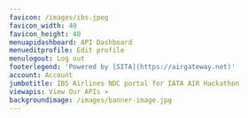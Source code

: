 ```yaml
---
favicon: /images/ibs.jpeg
favicon_width: 40
favicon_height: 40
menuapidashboard: API Dashboard
menueditprofile: Edit profile
menulogout: Log out
footerlegend: 'Powered by [SITA](https://airgateway.net)'
account: Account
jumbotitle: IBS Airlines NDC portal for IATA AIR Hackathon
viewapis: View Our APIs »
backgroundimage: /images/banner-image.jpg
---
```


